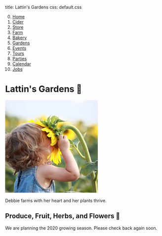 title: Lattin's Gardens
css: default.css

0. [Home](index.html)
1. [Cider](cider.html)
2. [Store](store.html)
3. [Farm](farm.html)
4. [Bakery](bakery.html)
5. [Gardens](gardens.html)
6. [Events](events.html)
7. [Tours](tours.html)
8. [Parties](parties.html)
9. [Calendar](calendar.html)
10. [Jobs](jobs.html)

# Lattin's Gardens 🌱

![Sunflower pulled to face](images/sunflower-in-face.jpg)

Debbie farms with her heart and her plants thrive.

## Produce, Fruit, Herbs, and Flowers 💐

We are planning the 2020 growing season.
Please check back again soon.

